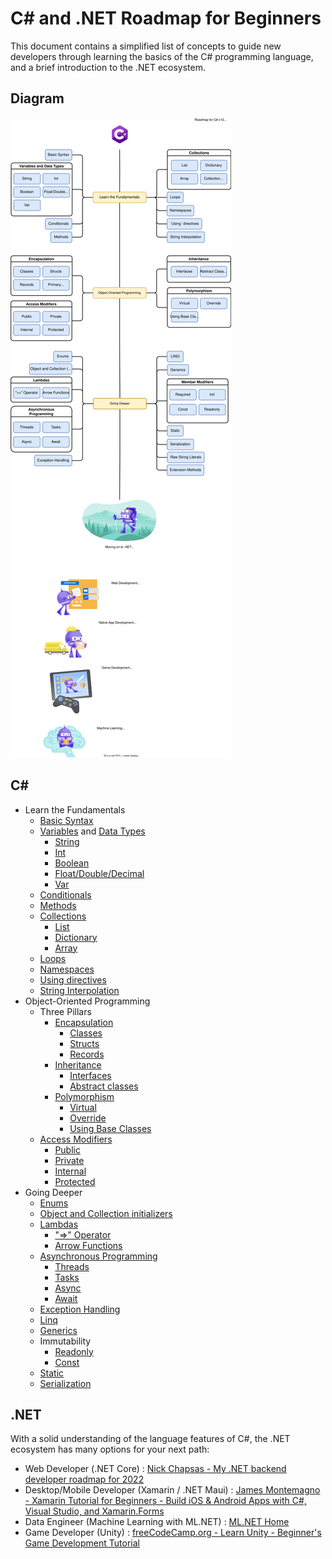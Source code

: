 # C# and .NET Roadmap for Beginners

This document contains a simplified list of concepts to guide new developers through learning the basics of the C# programming language, and a brief introduction to the .NET ecosystem.

## Diagram

![C# and .NET Roadmap Diagram](https://raw.githubusercontent.com/gridlocdev/csharp-learning-roadmap/main/csharp-roadmap.drawio.svg)

## C#

- Learn the Fundamentals
  - [Basic Syntax](https://docs.microsoft.com/en-us/dotnet/csharp/tour-of-csharp/tutorials/hello-world)
  - [Variables](https://docs.microsoft.com/en-us/dotnet/csharp/language-reference/language-specification/variables) and [Data Types](https://docs.microsoft.com/en-us/dotnet/csharp/language-reference/builtin-types/built-in-types)
    - [String](https://docs.microsoft.com/en-us/dotnet/csharp/language-reference/builtin-types/reference-types)
    - [Int](https://docs.microsoft.com/en-us/dotnet/csharp/language-reference/builtin-types/integral-numeric-types)
    - [Boolean](https://docs.microsoft.com/en-us/dotnet/csharp/language-reference/builtin-types/bool)
    - [Float/Double/Decimal](https://docs.microsoft.com/en-us/dotnet/csharp/language-reference/builtin-types/floating-point-numeric-types)
    - [Var](https://docs.microsoft.com/en-us/dotnet/csharp/fundamentals/types/anonymous-types)
  - [Conditionals](https://docs.microsoft.com/en-us/dotnet/csharp/language-reference/statements/selection-statements)
  - [Methods](https://docs.microsoft.com/en-us/dotnet/csharp/methods)
  - [Collections](https://docs.microsoft.com/en-us/dotnet/csharp/programming-guide/concepts/collections)
    - [List](https://docs.microsoft.com/en-us/dotnet/api/system.collections.generic.list-1)
    - [Dictionary](https://docs.microsoft.com/en-us/dotnet/api/system.collections.generic.dictionary-2)
    - [Array](https://docs.microsoft.com/en-us/dotnet/csharp/programming-guide/arrays/)
  - [Loops](https://docs.microsoft.com/en-us/dotnet/csharp/language-reference/statements/iteration-statements)
  - [Namespaces](https://docs.microsoft.com/en-us/dotnet/csharp/fundamentals/types/namespaces)
  - [Using directives](https://docs.microsoft.com/en-us/dotnet/csharp/language-reference/keywords/using-directive)
  - [String Interpolation](https://docs.microsoft.com/en-us/dotnet/csharp/language-reference/tokens/interpolated)
- Object-Oriented Programming
  - Three Pillars
    - [Encapsulation](https://docs.microsoft.com/en-us/dotnet/csharp/fundamentals/object-oriented/)
      - [Classes](https://docs.microsoft.com/en-us/dotnet/csharp/fundamentals/types/classes)
      - [Structs](https://docs.microsoft.com/en-us/dotnet/csharp/language-reference/builtin-types/struct)
      - [Records](https://docs.microsoft.com/en-us/dotnet/csharp/fundamentals/types/records)
    - [Inheritance](https://docs.microsoft.com/en-us/dotnet/csharp/fundamentals/object-oriented/inheritance)
      - [Interfaces](https://docs.microsoft.com/en-us/dotnet/csharp/fundamentals/types/interfaces)
      - [Abstract classes](https://docs.microsoft.com/en-us/dotnet/csharp/language-reference/keywords/abstract)
    - [Polymorphism](https://docs.microsoft.com/en-us/dotnet/csharp/fundamentals/object-oriented/polymorphism)
      - [Virtual](https://docs.microsoft.com/en-us/dotnet/csharp/language-reference/keywords/virtual)
      - [Override](https://docs.microsoft.com/en-us/dotnet/csharp/language-reference/keywords/override)
      - [Using Base Classes](https://docs.microsoft.com/en-us/dotnet/csharp/language-reference/keywords/base)
  - [Access Modifiers](https://docs.microsoft.com/en-us/dotnet/csharp/programming-guide/classes-and-structs/access-modifiers)
    - [Public](https://docs.microsoft.com/en-us/dotnet/csharp/language-reference/keywords/public)
    - [Private](https://docs.microsoft.com/en-us/dotnet/csharp/language-reference/keywords/private)
    - [Internal](https://docs.microsoft.com/en-us/dotnet/csharp/language-reference/keywords/internal)
    - [Protected](https://docs.microsoft.com/en-us/dotnet/csharp/language-reference/keywords/protected)
- Going Deeper
  - [Enums](https://docs.microsoft.com/en-us/dotnet/csharp/language-reference/builtin-types/enum)
  - [Object and Collection initializers](https://docs.microsoft.com/en-us/dotnet/csharp/programming-guide/classes-and-structs/object-and-collection-initializers)
  - [Lambdas](https://docs.microsoft.com/en-us/dotnet/csharp/language-reference/operators/lambda-expressions)
    - ["=>" Operator](https://docs.microsoft.com/en-us/dotnet/csharp/language-reference/operators/lambda-operator)
    - [Arrow Functions](https://docs.microsoft.com/en-us/dotnet/csharp/language-reference/operators/lambda-expressions)
  - [Asynchronous Programming](https://docs.microsoft.com/en-us/dotnet/csharp/programming-guide/concepts/async/)
    - [Threads](https://docs.microsoft.com/en-us/dotnet/standard/threading/using-threads-and-threading)
    - [Tasks](https://docs.microsoft.com/en-us/dotnet/csharp/programming-guide/concepts/async/)
    - [Async](https://docs.microsoft.com/en-us/dotnet/csharp/language-reference/keywords/async)
    - [Await](https://docs.microsoft.com/en-us/dotnet/csharp/language-reference/operators/await)
  - [Exception Handling](https://docs.microsoft.com/en-us/dotnet/csharp/fundamentals/exceptions/exception-handling)
  - [Linq](https://docs.microsoft.com/en-us/dotnet/csharp/linq/)
  - [Generics](https://docs.microsoft.com/en-us/dotnet/csharp/fundamentals/types/generics)
  - Immutability
    - [Readonly](https://docs.microsoft.com/en-us/dotnet/csharp/language-reference/keywords/readonly)
    - [Const](https://docs.microsoft.com/en-us/dotnet/csharp/language-reference/keywords/const)
  - [Static](https://docs.microsoft.com/en-us/dotnet/csharp/language-reference/keywords/static)
  - [Serialization](https://docs.microsoft.com/en-us/dotnet/csharp/programming-guide/concepts/serialization/)

## .NET

With a solid understanding of the language features of C#, the .NET ecosystem has many options for your next path:

- Web Developer (.NET Core) : [Nick Chapsas - My .NET backend developer roadmap for 2022](https://www.youtube.com/watch?v=gw-6lKrKlp0)
- Desktop/Mobile Developer (Xamarin / .NET Maui) : [James Montemagno - Xamarin Tutorial for Beginners - Build iOS & Android Apps with C#, Visual Studio, and Xamarin.Forms](https://www.youtube.com/watch?v=zvp7wvbyceo)
- Data Engineer (Machine Learning with ML.NET) : [ML.NET Home](https://dotnet.microsoft.com/en-us/apps/machinelearning-ai/ml-dotnet)
- Game Developer (Unity) : [freeCodeCamp.org - Learn Unity - Beginner's Game Development Tutorial](https://www.youtube.com/watch?v=gB1F9G0JXOo)
